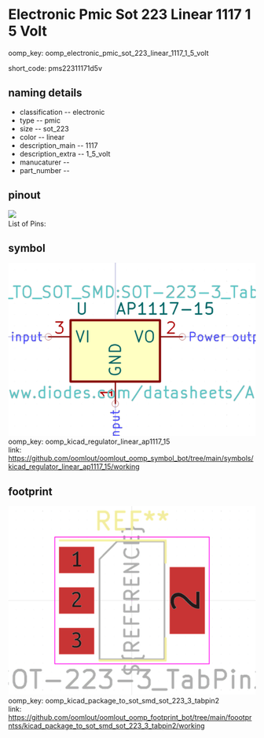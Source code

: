 # Electronic Pmic Sot 223 Linear 1117 1 5 Volt
oomp_key: oomp_electronic_pmic_sot_223_linear_1117_1_5_volt  

short_code: pms22311171d5v
## naming details
* classification -- electronic
* type -- pmic
* size -- sot_223
* color -- linear
* description_main -- 1117
* description_extra -- 1_5_volt
* manucaturer -- 
* part_number -- 
## pinout
![](working_pinout_600.png)  
List of Pins:



## symbol

![](symbol/0/working/working_600.png)  
oomp_key: oomp_kicad_regulator_linear_ap1117_15  
link: https://github.com/oomlout/oomlout_oomp_symbol_bot/tree/main/symbols/kicad_regulator_linear_ap1117_15/working  

## footprint

![](footprint/0/working/working_600.png)  
oomp_key: oomp_kicad_package_to_sot_smd_sot_223_3_tabpin2  
link: https://github.com/oomlout/oomlout_oomp_footprint_bot/tree/main/foootprntss/kicad_package_to_sot_smd_sot_223_3_tabpin2/working  
